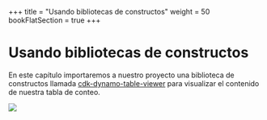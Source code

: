 +++
title = "Usando bibliotecas de constructos"
weight = 50
bookFlatSection = true
+++

# Usando bibliotecas de constructos

En este capítulo importaremos a nuestro proyecto una biblioteca de constructos llamada 
[cdk-dynamo-table-viewer](https://github.com/cdklabs/cdk-dynamo-table-viewer)
para visualizar 
el contenido de nuestra tabla de conteo.

![](/images/table-viewer.png)

